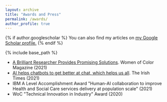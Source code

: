 ```yaml
---
layout: archive
title: "Awards and Press"
permalink: /awards/
author_profile: true
---
```


{% if author.googlescholar %}
  You can also find my articles on <u><a href="{{author.googlescholar}}">my Google Scholar profile</a>.</u>
{% endif %}

{% include base_path %}
- [A Brilliant Researcher Provides Promising Solutions](https://www.jstor.org/stable/48634874). Women of Color Magazine (2021)
- [AI helps chatbots to get better at chat, which helps us all](https://www.irishtimes.com/news/science/ai-helps-chatbots-to-get-better-at-chat-which-helps-us-all-1.4637104). The Irish Times (2021)
- IBM A Level Accomplishment Award "Human-AI collaboration to improve Health and Social Care services delivery at population scale" (2021)
- WoC "Technical Innovation in Industry" Award (2020)


